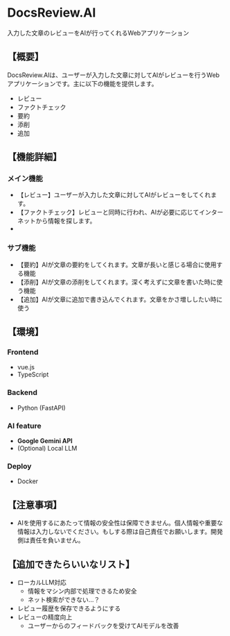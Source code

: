 # DocsReview.AI

入力した文章のレビューをAIが行ってくれるWebアプリケーション

## 【概要】
DocsReview.AIは、ユーザーが入力した文章に対してAIがレビューを行うWebアプリケーションです。主に以下の機能を提供します。
- レビュー
- ファクトチェック
- 要約
- 添削
- 追加

## 【機能詳細】
### メイン機能
- 【レビュー】ユーザーが入力した文章に対してAIがレビューをしてくれます。
- 【ファクトチェック】レビューと同時に行われ、AIが必要に応じてインターネットから情報を探します。
-

### サブ機能
- 【要約】AIが文章の要約をしてくれます。文章が長いと感じる場合に使用する機能
- 【添削】AIが文章の添削をしてくれます。深く考えずに文章を書いた時に使う機能
- 【追加】AIが文章に追加で書き込んでくれます。文章をかさ増ししたい時に使う

## 【環境】
### Frontend
- vue.js
- TypeScript

### Backend
- Python (FastAPI)

### AI feature
- **Google Gemini API**
- (Optional) Local LLM

### Deploy
- Docker

## 【注意事項】
- AIを使用するにあたって情報の安全性は保障できません。個人情報や重要な情報は入力しないでください。もしする際は自己責任でお願いします。開発側は責任を負いません。

## 【追加できたらいいなリスト】
- ローカルLLM対応
    - 情報をマシン内部で処理できるため安全
    - ネット検索ができない...？
- レビュー履歴を保存できるようにする
- レビューの精度向上
    - ユーザーからのフィードバックを受けてAIモデルを改善